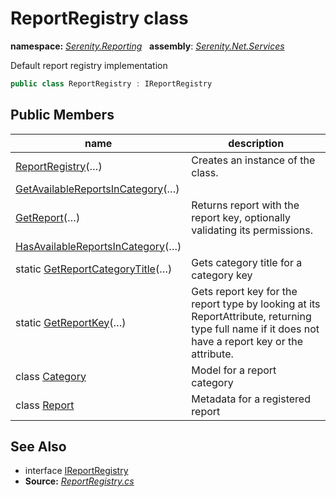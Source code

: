 # ReportRegistry class
**namespace:** *[Serenity.Reporting](../README.md#serenity.reporting-namespace)*   **assembly**: *[Serenity.Net.Services](../README.md)*

Default report registry implementation

```csharp
public class ReportRegistry : IReportRegistry
```

## Public Members

| name | description |
| --- | --- |
| [ReportRegistry](ReportRegistry/ReportRegistry.md)(…) | Creates an instance of the class. |
| [GetAvailableReportsInCategory](ReportRegistry/GetAvailableReportsInCategory.md)(…) |  |
| [GetReport](ReportRegistry/GetReport.md)(…) | Returns report with the report key, optionally validating its permissions. |
| [HasAvailableReportsInCategory](ReportRegistry/HasAvailableReportsInCategory.md)(…) |  |
| static [GetReportCategoryTitle](ReportRegistry/GetReportCategoryTitle.md)(…) | Gets category title for a category key |
| static [GetReportKey](ReportRegistry/GetReportKey.md)(…) | Gets report key for the report type by looking at its ReportAttribute, returning type full name if it does not have a report key or the attribute. |
| class [Category](ReportRegistry.Category.md) | Model for a report category |
| class [Report](ReportRegistry.Report.md) | Metadata for a registered report |

## See Also

* interface [IReportRegistry](IReportRegistry.md)
* **Source:** *[ReportRegistry.cs](https://github.com/serenity-is/Serenity/blob/master/src/Serenity.Net.Services/Reporting/Registry/ReportRegistry.cs)*